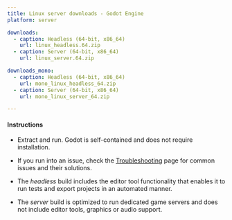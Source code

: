 ```yaml
---
title: Linux server downloads - Godot Engine
platform: server

downloads:
  - caption: Headless (64-bit, x86_64)
    url: linux_headless.64.zip
  - caption: Server (64-bit, x86_64)
    url: linux_server.64.zip

downloads_mono:
  - caption: Headless (64-bit, x86_64)
    url: mono_linux_headless_64.zip
  - caption: Server (64-bit, x86_64)
    url: mono_linux_server_64.zip

---
```


#### Instructions


- Extract and run. Godot is self-contained and does not require installation.
- If you run into an issue, check the [Troubleshooting](https://docs.godotengine.org/en/stable/about/troubleshooting.html) page for common issues and their solutions.

- The _headless_ build includes the editor tool functionality that enables it to run tests and export projects in an automated manner.
- The _server_ build is optimized to run dedicated game servers and does not include editor tools, graphics or audio support.
